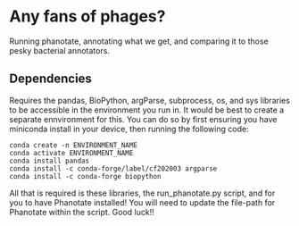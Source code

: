 # Any fans of phages?
Running phanotate, annotating what we get, and comparing it to those pesky bacterial annotators.

## Dependencies 
Requires the pandas, BioPython, argParse, subprocess, os, and sys libraries to be accessible in the environment you run in. It would be best to create a separate ennvironment for this. You can do so by first ensuring you have miniconda install in your device, then running the following code:

```{bash}
conda create -n ENVIRONMENT_NAME
conda activate ENVIRONMENT_NAME
conda install pandas
conda install -c conda-forge/label/cf202003 argparse
conda install -c conda-forge biopython
```

All that is required is these libraries, the run_phanotate.py script, and for you to have Phanotate installed! You will need to update the file-path for Phanotate within the script. 
Good luck!!
